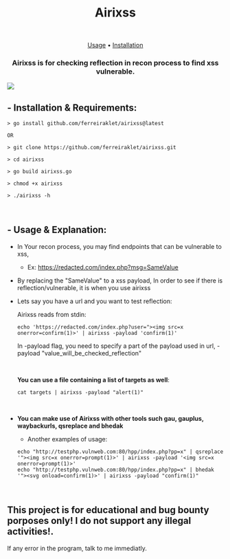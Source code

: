 <h1 align="center">Airixss</h1> <br>

<p align="center">
  <a href="#--usage--explanation">Usage</a> •
  <a href="#--installation--requirements">Installation</a>
</p>

<h3 align="center">Airixss is for checking reflection in recon process to find xss vulnerable.</h3>

<img src="https://cdn.discordapp.com/attachments/897664569323974706/954517164021403718/unknown.png">

## - Installation & Requirements:
```
> go install github.com/ferreiraklet/airixss@latest

OR

> git clone https://github.com/ferreiraklet/airixss.git

> cd airixss

> go build airixss.go

> chmod +x airixss

> ./airixss -h
```
<br>


## - Usage & Explanation:
  * In Your recon process, you may find endpoints that can be vulnerable to xss,
  
    * Ex: https://redacted.com/index.php?msg=SameValue
  
  * By replacing the "SameValue" to a xss payload, In order to see if there is reflection/vulnerable, it is when you use airixss
  
* Lets say you have a url and you want to test reflection:
  <br>
  
    Airixss reads from stdin:
  
    `echo 'https://redacted.com/index.php?user="><img src=x onerror=confirm(1)>' | airixss -payload 'confirm(1)'`
    <br>
  
    In -payload flag, you need to specify a part of the payload used in url, -payload "value_will_be_checked_reflection"
  
    <br>
    
    **You can use a file containing a list of targets as well**:
  
    `cat targets | airixss -payload "alert(1)"`
  
    <br>
    
 * **You can make use of Airixss with other tools such gau, gauplus, waybackurls, qsreplace and bhedak**
    <br>
    * Another examples of usage:
  
    `echo "http://testphp.vulnweb.com:80/hpp/index.php?pp=x" | qsreplace '"><img src=x onerror=prompt(1)>' | airixss -payload '<img src=x onerror=prompt(1)>'`
    <br>
    `echo "http://testphp.vulnweb.com:80/hpp/index.php?pp=x" | bhedak '"><svg onload=confirm(1)>' | airixss -payload "confirm(1)"`

<br>


## This project is for educational and bug bounty porposes only! I do not support any illegal activities!.

If any error in the program, talk to me immediatly.
